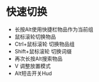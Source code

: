 # 快速切换
- 长按Alt使用快捷栏物品作为当前组
- 鼠标滚轮切换物品
- Ctrl+鼠标滚轮 切换物品组
- Shift+鼠标滚轮 切换词缀
- 再次长按Alt搜索物品
- V 调整放置模式
- Alt短击开关Hud